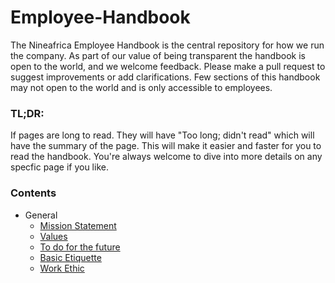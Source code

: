 # Employee-Handbook

The Nineafrica Employee Handbook is the central repository for how we run the company. As part of our value of being transparent the handbook is open to the world, and we welcome feedback. Please make a pull request to suggest improvements or add clarifications. Few sections of this handbook may not open to the world and is only accessible to employees.

### TL;DR:

If pages are long to read. They will have "Too long; didn't read" which will have the summary of the page.
This will make it easier and faster for you to read the handbook.
You're always welcome to dive into more details on any specfic page if you like.

### Contents

- General
  - [Mission Statement](/general/vision-mission/README.md)
  - [Values](/general/values/README.md)
  - [To do for the future](/general/to-do/README.md)
  - [Basic Etiquette](/general/basic-etiquette/README.md)
  - [Work Ethic](/general/work-ethic/README.md)
